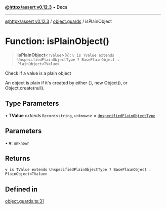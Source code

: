 [**@httpx/assert v0.12.3**](../../README.md) • **Docs**

***

[@httpx/assert v0.12.3](../../README.md) / [object.guards](../README.md) / isPlainObject

# Function: isPlainObject()

> **isPlainObject**\<`TValue`\>(`v`): `v is TValue extends UnspecifiedPlainObjectType ? BasePlainObject : PlainObject<TValue>`

Check if a value is a plain object

An object is plain if it's created by either {}, new Object(), or Object.create(null).

## Type Parameters

• **TValue** *extends* `Record`\<`string`, `unknown`\> = [`UnspecifiedPlainObjectType`](../../object.internal.types/type-aliases/UnspecifiedPlainObjectType.md)

## Parameters

• **v**: `unknown`

## Returns

`v is TValue extends UnspecifiedPlainObjectType ? BasePlainObject : PlainObject<TValue>`

## Defined in

[object.guards.ts:31](https://github.com/belgattitude/httpx/blob/74dc9cd764aa64a9b1889ffb70a7f65e9435af37/packages/assert/src/object.guards.ts#L31)
